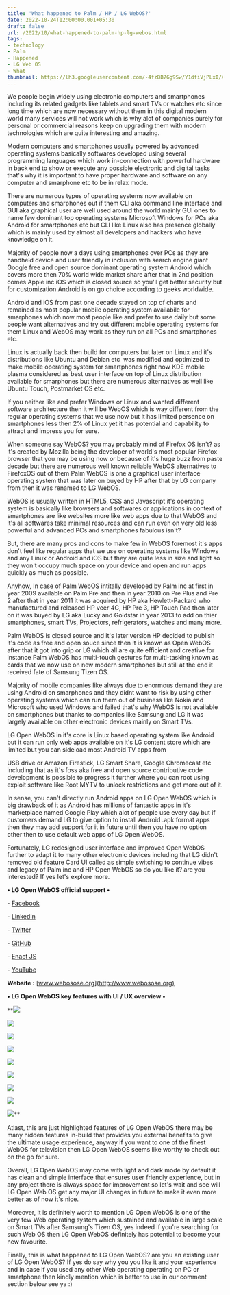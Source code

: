 ```yaml
---
title: 'What happened to Palm / HP / LG WebOS?'
date: 2022-10-24T12:00:00.001+05:30
draft: false
url: /2022/10/what-happened-to-palm-hp-lg-webos.html
tags: 
- technology
- Palm
- Happened
- LG Web OS
- What
thumbnail: https://lh3.googleusercontent.com/-4fzBB7Gg9Sw/Y1dfiVjPLxI/AAAAAAAAOZw/mYQBexZmjyw4mtTPX2PDMh_CmjP1b5PMQCNcBGAsYHQ/s1600/1666670470512431-0.png
---
```


  

  

  

We people begin widely using electronic computers and smartphones including its related gadgets like tablets and smart TVs or watches etc since long time which are now necessary without them in this digital modern world many services will not work which is why alot of companies purely for personal or commercial reasons keep on upgrading them with modern technologies which are quite interesting and amazing.

  

Modern computers and smartphones usually powered by advanced operating systems basically softwares developed using several programming languages which work in-connection with powerful hardware in back end to show or execute any possible electronic and digital tasks that's why it is important to have proper hardware and software on any computer and smarphone etc to be in relax mode. 

  

There are numerous types of operating systems now available on computers and smarphones out if them CLI aka command line interface and GUI aka graphical user are well used around the world mainly GUI ones to name few dominant top operating systems Microsoft Windows for PCs aka Android for smartphones etc but CLI like Linux also has presence globally which is mainly used by almost all developers and hackers who have knowledge on it.

  

Majority of people now a days using smartphones over PCs as they are handheld device and user friendly in inclusion with search engine giant Google free and open source dominant operating system Android which covers more then 70% world wide market share after that in 2nd position comes Apple inc iOS which is closed source so you'll get better security but for customization Android is on go choice according to geeks worldwide.

  

Android and iOS from past one decade stayed on top of charts and remained as most popular mobile operating system availabile for smarphones which now most people like and prefer to use daily but some people want alternatives and try out different mobile operating systems for them Linux and WebOS may work as they run on all PCs and smartphones etc.

  

Linux is actually back then build for computers but later on Linux and it's distributions like Ubuntu and Debian etc  was modified and optimized to make mobile operating system for smartphones right now KDE mobile plasma considered as best user interface on top of Linux distribution available for smarphones but there are numerous alternatives as well like Ubuntu Touch, Postmarket OS etc.

  

If you neither like and prefer Windows or Linux and wanted different software architecture then it will be WebOS which is way different from the regular operating systems that we use now but it has limited persence on smartphones less then 2% of Linux yet it has potential and capability to attract and impress you for sure.

  

When someone say WebOS? you may probably mind of Firefox OS isn't? as it's created by Mozilla being the developer of world's most popular Firefox browser that you may be using now or because of it's huge buzz from paste decade but there are numerous well known reliable WebOS alternatives to FirefoxOS out of them Palm WebOS is one a graphical user interface operating system that was later on buyed by HP after that by LG company from then it was renamed to LG WebOS.

  

WebOS is usually written in HTML5, CSS and Javascript it's operating system is basically like browsers and softwares or applications in context of smartphones are like websites more like web apps due to that WebOS and it's all softwares take minimal resources and can run even on very old less powerful and advanced PCs and smartphones fabulous isn't?

  

But, there are many pros and cons to make few in WebOS foremost it's apps don't feel like regular apps that we use on operating systems like Windows and any Linux or Android and iOS but they are quite less in size and light so they won't occupy much space on your device and open and run apps quickly as much as possible.

  

Anyhow, In case of Palm WebOS intitally developed by Palm inc at first in year 2009 available on Palm Pre and then in year 2010 on Pre Plus and Pre 2 after that in year 2011 it was acquired by HP aka Hewlett-Packard who manufactured and released HP veer 4G, HP Pre 3, HP Touch Pad then later on it was buyed by LG aka Lucky and Goldstar in year 2013 to add on thier smartphones, smart TVs, Projectors, refrigerators, watches and many more.

  

Palm WebOS is closed source and it's later version HP decided to publish it's code as free and open souce since then it is known as Open WebOS after that it got into grip or LG which all are quite efficient and creative for instance Palm WebOS has multi-touch gestures for multi-tasking known as cards that we now use on new modern smartphones but still at the end it received fate of Samsung Tizen OS.

  

Majority of mobile companies like always due to enormous demand they are using Android on smarphones and they didnt want to risk by using other operating systems which can run them out of business like Nokia and Microsoft who used Windows and failed that's why WebOS is not available on smartphones but thanks to companies like Samsung and LG it was largely available on other electronic devices mainly on Smart TVs.

  

LG Open WebOS in it's core is Linux based operating system like Android but it can run only web apps available on it's LG content store which are limited but you can sideload most Android TV apps from 

USB drive or Amazon Firestick, LG Smart Share, Google Chromecast etc including that as it's foss aka free and open source contributive code development is possible to progress it further where you can root using exploit software like Root MYTV to unlock restrictions and get more out of it.

  

In sense, you can't directly run Android apps on LG Open WebOS which is big drawback of it as Android has millions of fantastic apps in it's marketplace named Google Play which alot of people use every day but if customers demand LG to give option to install Android .apk format apps then they may add support for it in future until then you have no option other then to use default web apps of LG Open WebOS.

  

Fortunately, LG redesigned user interface and improved Open WebOS further to adapt it to many other electronic devices including that LG didn't removed old feature Card UI called as simple switching to continue vibes and legacy of Palm inc and HP Open WebOS so do you like it? are you interested? If yes let's explore more.

  

**• LG Open WebOS official support •**

\- [Facebook](https://www.facebook.com/webos.ose)

\- [LinkedIn](https://www.linkedin.com/company/webos/)

\- [Twitter](https://twitter.com/webos_ose)

\- [GitHub](https://github.com/webosose)

\- [Enact JS](https://enactjs.com/)

\- [YouTube](https://www.youtube.com/channel/UC8wy-KVywjZ9CPrVeq4DvmA/videos)

  

**Website :** [www.webosose.org](http://www.webosose.org)

  

**• LG Open WebOS key features with UI / UX overview •**

 **![](https://lh3.googleusercontent.com/-mxPJFaTNBbc/Y1dfhfgf73I/AAAAAAAAOZs/sKD1h3xOuOgOxh9g3UJ7b8WPIDARI28ZgCNcBGAsYHQ/s1600/1666670466349242-1.png) 

 ![](https://lh3.googleusercontent.com/-OlQy9UEZ1Ik/Y1dfgd2XAaI/AAAAAAAAOZo/CdAjf-f8Yz0rxE5AwcrOmh7F2b397GhrQCNcBGAsYHQ/s1600/1666670461898909-2.png) 

 ![](https://lh3.googleusercontent.com/-KL_U1_bQ3vY/Y1dffRoMujI/AAAAAAAAOZk/70gSK6Xw_DMW30G28lnSxW2UzKykTj3AACNcBGAsYHQ/s1600/1666670457608465-3.png) 

 ![](https://lh3.googleusercontent.com/-_CAjNvN8zgU/Y1dfeLvcnWI/AAAAAAAAOZg/WlRAy5fFybwWmQyVKF2Z4HkgE79GgHhMQCNcBGAsYHQ/s1600/1666670453343666-4.png) 

 ![](https://lh3.googleusercontent.com/-8nzBbPAeqI4/Y1dfdAKOgLI/AAAAAAAAOZc/g9UGNK9v5wQonLCy68HZunLn0wdV_HqwgCNcBGAsYHQ/s1600/1666670448871271-5.png) 

 ![](https://lh3.googleusercontent.com/-EQTv4Dxuvg8/Y1dfb1WcNbI/AAAAAAAAOZY/BahsZSA3EqkXV0oAmSw5V2dKQNhuqrxlgCNcBGAsYHQ/s1600/1666670444669349-6.png) 

 ![](https://lh3.googleusercontent.com/-Ot8MOrH7CUg/Y1dfawkxjbI/AAAAAAAAOZU/3Ft5U2ATe70QYwnFTBNUjnbgT75oipzmQCNcBGAsYHQ/s1600/1666670440094684-7.png) 

 ![](https://lh3.googleusercontent.com/--lVNGIIpP00/Y1dfZa1foeI/AAAAAAAAOZQ/zAyn8n547NkfEH9ILhlquY0sKV2kv9D9QCNcBGAsYHQ/s1600/1666670434516666-8.png) 

 ![](https://lh3.googleusercontent.com/-bfWgAhftDCE/Y1dfYCRMG8I/AAAAAAAAOZM/vk4FaOuQ2pwNJ8pzraI-bbGTGs24vlRbQCNcBGAsYHQ/s1600/1666670428943876-9.png)** 

  

Atlast, this are just highlighted features of LG Open WebOS there may be many hidden features in-build that provides you external benefits to give the ultimate usage experience, anyway if you want to one of the finest WebOS for television then LG Open WebOS seems like worthy to check out on the go for sure.

  

Overall, LG Open WebOS may come with light and dark mode by default it has clean and simple interface that ensures user friendly experience, but in any project there is always space for improvement so let's wait and see will LG Open Web OS get any major UI changes in future to make it even more better as of now it's nice.

  

Moreover, it is definitely worth to mention LG Open WebOS is one of the very few Web operating system which sustained and available in large scale on Smart TVs after Samsung's Tizen OS, yes indeed if you're searching for such Web OS then LG Open WebOS definitely has potential to become your new favourite.

  

Finally, this is what happened to LG Open WebOS? are you an existing user of LG Open WebOS? If yes do say why you you like it and your experience and in case if you used any other Web operating operating on PC or smartphone then kindly mention which is better to use in our comment section below see ya :)